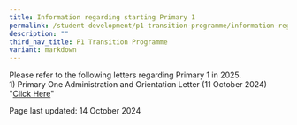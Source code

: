 ```yaml
---
title: Information regarding starting Primary 1
permalink: /student-development/p1-transition-programme/information-regarding-starting-primary-1/
description: ""
third_nav_title: P1 Transition Programme
variant: markdown
---
```

<p>Please refer to the following letters regarding Primary 1 in 2025.<br>1) Primary One Administration and Orientation Letter (11 October 2024) "<a href="https://drive.google.com/file/d/1TzWq4EkvIlzeW0LMoLcog3sv0qMLQaCf/view?usp=sharing" target="_blank" rel="noopener">Click Here</a>"</p>
<p>Page last updated: 14 October 2024</p>
